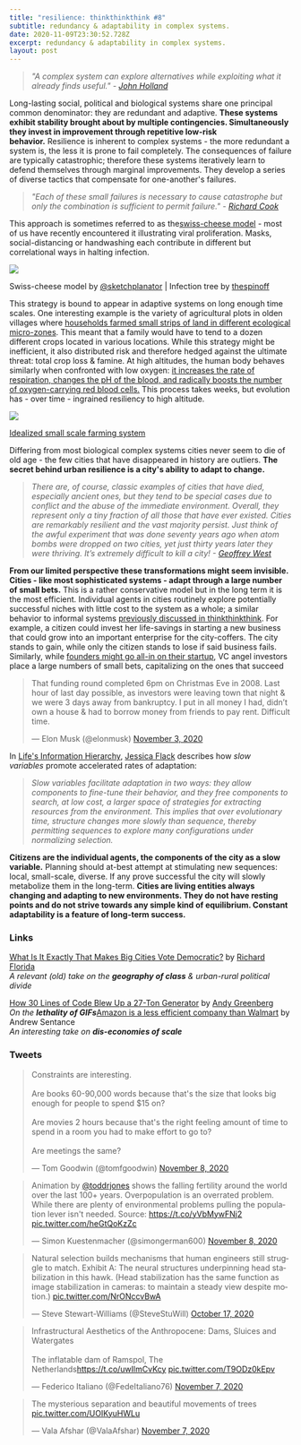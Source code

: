 ```yaml
---
title: "resilience: thinkthinkthink #8"
subtitle: redundancy & adaptability in complex systems.
date: 2020-11-09T23:30:52.728Z
excerpt: redundancy & adaptability in complex systems.
layout: post
---
```

<!--StartFragment-->

> *"A complex system can explore alternatives while exploiting what it already finds useful." - [John Holland](https://www.goodreads.com/en/book/show/21068359)*

Long-lasting social, political and biological systems share one principal common denominator: they are redundant and adaptive. **These systems exhibit stability brought about by multiple contingencies. Simultaneously they invest in improvement through repetitive low-risk behavior.** Resilience is inherent to complex systems - the more redundant a system is, the less it is prone to fail completely. The consequences of failure are typically catastrophic; therefore these systems iteratively learn to defend themselves through marginal improvements. They develop a series of diverse tactics that compensate for one-another's failures.

> *"Each of these small failures is necessary to cause catastrophe but only the combination is sufficient to permit failure." - [Richard Cook](https://how.complexsystems.fail/)*

This approach is sometimes referred to as the[swiss-cheese model](https://royalsocietypublishing.org/doi/10.1098/rstb.1990.0090) - most of us have recently encountered it illustrating viral proliferation. Masks, social-distancing or handwashing each contribute in different but correlational ways in halting infection.

[![](https://cdn.substack.com/image/fetch/w_1456,c_limit,f_auto,q_auto:good,fl_progressive:steep/https%3A%2F%2Fbucketeer-e05bbc84-baa3-437e-9518-adb32be77984.s3.amazonaws.com%2Fpublic%2Fimages%2F5d00f6b1-d708-4daa-ae70-b7acd43553ff_1077x313.png)](https://cdn.substack.com/image/fetch/f_auto,q_auto:good,fl_progressive:steep/https%3A%2F%2Fbucketeer-e05bbc84-baa3-437e-9518-adb32be77984.s3.amazonaws.com%2Fpublic%2Fimages%2F5d00f6b1-d708-4daa-ae70-b7acd43553ff_1077x313.png)

Swiss-cheese model by [@sketchplanator](https://twitter.com/sketchplanator/status/1312728941631803393) | Infection tree by [thespinoff](https://thespinoff.co.nz/politics/22-03-2020/siouxsie-wiles-toby-morris-what-does-level-two-mean-and-why-does-it-matter)

This strategy is bound to appear in adaptive systems on long enough time scales. One interesting example is the variety of agricultural plots in olden villages where [households farmed small strips of land in different ecological micro-zones](https://books.google.al/books?id=CA7UDwAAQBAJ&pg=PA39&lpg=PA39&dq=The+complex+welter+of+strips+was+designed+to+ensure+that+each+village+household+received+a+strip+of+land+in+every+ecological+zone.&source=bl&ots=Nrhp0fCvOm&sig=ACfU3U2jarkcNHasXVaVosMEN8cZqSmexw&hl=en&sa=X&ved=2ahUKEwiFyYyXufbsAhVb5eAKHRgUCpEQ6AEwAXoECAMQAg#v=onepage&q=The%20complex%20welter%20of%20strips%20was%20designed%20to%20ensure%20that%20each%20village%20household%20received%20a%20strip%20of%20land%20in%20every%20ecological%20zone.&f=false). This meant that a family would have to tend to a dozen different crops located in various locations. While this strategy might be inefficient, it also distributed risk and therefore hedged against the ultimate threat: total crop loss & famine. At high altitudes, the human body behaves similarly when confronted with low oxygen: [it increases the rate of respiration, changes the pH of the blood, and radically boosts the number of oxygen-carrying red blood cells.](https://www.goodreads.com/book/show/1898.Into_Thin_Air) This process takes weeks, but evolution has - over time - ingrained resiliency to high altitude.

[![](https://cdn.substack.com/image/fetch/w_1456,c_limit,f_auto,q_auto:good,fl_progressive:steep/https%3A%2F%2Fbucketeer-e05bbc84-baa3-437e-9518-adb32be77984.s3.amazonaws.com%2Fpublic%2Fimages%2F3271f2aa-f8a2-4dea-a282-7a2381abed15_912x613.png)](https://cdn.substack.com/image/fetch/f_auto,q_auto:good,fl_progressive:steep/https%3A%2F%2Fbucketeer-e05bbc84-baa3-437e-9518-adb32be77984.s3.amazonaws.com%2Fpublic%2Fimages%2F3271f2aa-f8a2-4dea-a282-7a2381abed15_912x613.png)

[Idealized small scale farming system](https://www.sciencedirect.com/science/article/pii/B9780444527394500206)

Differing from most biological complex systems cities never seem to die of old age - the few cities that have disappeared in history are outliers. **The secret behind urban resilience is a city's ability to adapt to change.**

> *There are, of course, classic examples of cities that have died, especially ancient ones, but they tend to be special cases due to conflict and the abuse of the immediate environment. Overall, they represent only a tiny fraction of all those that have ever existed. Cities are remarkably resilient and the vast majority persist. Just think of the awful experiment that was done seventy years ago when atom bombs were dropped on two cities, yet just thirty years later they were thriving. It’s extremely difficult to kill a city! - [Geoffrey West](https://www.goodreads.com/book/show/31670196-scale)*

**From our limited perspective these transformations might seem invisible. Cities - like most sophisticated systems - adapt through a large number of small bets.** This is a rather conservative model but in the long term it is the most efficient. Individual agents in cities routinely explore potentially successful niches with little cost to the system as a whole; a similar behavior to informal systems [previously discussed in thinkthinkthink](https://thinkthinkthink.substack.com/p/the-informal-sublime-thinkthinkthink). For example, a citizen could invest her life-savings in starting a new business that could grow into an important enterprise for the city-coffers. The city stands to gain, while only the citizen stands to lose if said business fails. Similarly, while [founders might go all-in on their startup](https://twitter.com/elonmusk/status/1323637665829396480?s=20), VC angel investors place a large numbers of small bets, capitalizing on the ones that succeed

<!--StartFragment-->

<blockquote class="twitter-tweet" data-conversation="none"><p lang="en" dir="ltr">That funding round completed 6pm on Christmas Eve in 2008. Last hour of last day possible, as investors were leaving town that night &amp; we were 3 days away from bankruptcy. I put in all money I had, didn’t own a house &amp; had to borrow money from friends to pay rent. Difficult time.</p>&mdash; Elon Musk (@elonmusk) <a href="https://twitter.com/elonmusk/status/1323637665829396480?ref_src=twsrc%5Etfw">November 3, 2020</a></blockquote> <script async src="https://platform.twitter.com/widgets.js" charset="utf-8"></script>

<!--EndFragment-->

In [Life's Information Hierarchy](https://sfi-edu.s3.amazonaws.com/sfi-edu/production/uploads/resource_link_files/SFIB_2014_Flack_dc9359.pdf), [Jessica Flack](https://twitter.com/C4COMPUTATION) describes how *slow variables* promote accelerated rates of adaptation:

> *Slow variables facilitate adaptation in two ways: they allow components to fine-tune their behavior, and they free components to search, at low cost, a larger space of strategies for extracting resources from the environment. This implies that over evolutionary time, structure changes more slowly than sequence, thereby permitting sequences to explore many configurations under normalizing selection.*

**Citizens are the individual agents, the components of the city as a slow variable.** Planning should at-best attempt at stimulating new sequences: local, small-scale, diverse. If any prove successful the city will slowly metabolize them in the long-term. **Cities are living entities always changing and adapting to new environments. They do not have resting points and do not strive towards any simple kind of equilibrium. Constant adaptability is a feature of long-term success.**

### Links

[What Is It Exactly That Makes Big Cities Vote Democratic?](https://www.bloomberg.com/news/articles/2013-02-19/what-is-it-exactly-that-makes-big-cities-vote-democratic) by [Richard Florida](https://twitter.com/Richard_Florida)\
*A relevant (old) take on the **geography of class** & urban-rural political divide*

[How 30 Lines of Code Blew Up a 27-Ton Generator](https://www.wired.com/story/how-30-lines-of-code-blew-up-27-ton-generator/) by [Andy Greenberg](https://twitter.com/a_greenberg)\
*On the **lethality of GIFs***[Amazon is a less efficient company than Walmart](https://www.glistatigenerali.com/borsa/amazon-is-a-less-efficient-company-than-wal-mart/) by Andrew Sentance\
*An interesting take on **dis-economies of scale***

### Tweets

<!--EndFragment--><!--StartFragment-->

<blockquote class="twitter-tweet"><p lang="en" dir="ltr">Constraints are interesting.<br><br>Are books 60-90,000 words because that&#39;s the size that looks big enough for people to spend $15 on?<br><br>Are movies 2 hours because that&#39;s the right feeling amount of time to spend in a room you had to make effort to go to?<br><br>Are meetings the same?</p>&mdash; Tom Goodwin (@tomfgoodwin) <a href="https://twitter.com/tomfgoodwin/status/1325481740773822470?ref_src=twsrc%5Etfw">November 8, 2020</a></blockquote> <script async src="https://platform.twitter.com/widgets.js" charset="utf-8"></script>

<!--EndFragment--><!--StartFragment-->

<blockquote class="twitter-tweet"><p lang="en" dir="ltr">Animation by <a href="https://twitter.com/toddrjones?ref_src=twsrc%5Etfw">@toddrjones</a> shows the falling fertility around the world over the last 100+ years. Overpopulation is an overrated problem. While there are plenty of environmental problems pulling the population lever isn&#39;t needed. Source: <a href="https://t.co/yVbMywFNj2">https://t.co/yVbMywFNj2</a> <a href="https://t.co/heGtQoKzZc">pic.twitter.com/heGtQoKzZc</a></p>&mdash; Simon Kuestenmacher (@simongerman600) <a href="https://twitter.com/simongerman600/status/1325476202686132225?ref_src=twsrc%5Etfw">November 8, 2020</a></blockquote> <script async src="https://platform.twitter.com/widgets.js" charset="utf-8"></script>

<!--EndFragment--><!--StartFragment-->

<blockquote class="twitter-tweet"><p lang="en" dir="ltr">Natural selection builds mechanisms that human engineers still struggle to match. Exhibit A: The neural structures underpinning head stabilization in this hawk. (Head stabilization has the same function as image stabilization in cameras: to maintain a steady view despite motion.) <a href="https://t.co/NrONccvBwA">pic.twitter.com/NrONccvBwA</a></p>&mdash; Steve Stewart-Williams (@SteveStuWill) <a href="https://twitter.com/SteveStuWill/status/1317574890610778112?ref_src=twsrc%5Etfw">October 17, 2020</a></blockquote> <script async src="https://platform.twitter.com/widgets.js" charset="utf-8"></script>

<!--EndFragment--><!--StartFragment-->

<blockquote class="twitter-tweet"><p lang="en" dir="ltr">Infrastructural Aesthetics of the Anthropocene: Dams, Sluices and Watergates<br><br>The inflatable dam of Ramspol, The Netherlands<a href="https://t.co/uwIlmCvKcy">https://t.co/uwIlmCvKcy</a> <a href="https://t.co/T9ODz0kEpv">pic.twitter.com/T9ODz0kEpv</a></p>&mdash; Federico Italiano (@FedeItaliano76) <a href="https://twitter.com/FedeItaliano76/status/1325047935197995008?ref_src=twsrc%5Etfw">November 7, 2020</a></blockquote> <script async src="https://platform.twitter.com/widgets.js" charset="utf-8"></script>

<!--EndFragment--><!--StartFragment-->

<blockquote class="twitter-tweet"><p lang="en" dir="ltr">The mysterious separation and beautiful movements of trees <a href="https://t.co/UOIKyuHWLu">pic.twitter.com/UOIKyuHWLu</a></p>&mdash; Vala Afshar (@ValaAfshar) <a href="https://twitter.com/ValaAfshar/status/1324877901779628037?ref_src=twsrc%5Etfw">November 7, 2020</a></blockquote> <script async src="https://platform.twitter.com/widgets.js" charset="utf-8"></script>

<!--EndFragment-->
